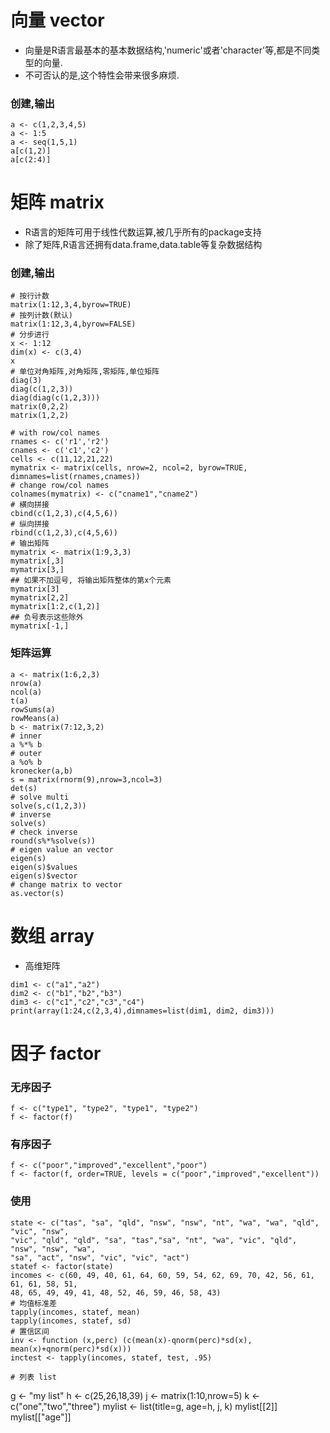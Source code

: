 # 向量 vector
- 向量是R语言最基本的基本数据结构,'numeric'或者'character'等,都是不同类型的向量.
- 不可否认的是,这个特性会带来很多麻烦.

### 创建,输出
```
a <- c(1,2,3,4,5)
a <- 1:5
a <- seq(1,5,1)
a[c(1,2)]
a[c(2:4)]
```

# 矩阵 matrix
- R语言的矩阵可用于线性代数运算,被几乎所有的package支持
- 除了矩阵,R语言还拥有data.frame,data.table等复杂数据结构

### 创建,输出
```
# 按行计数
matrix(1:12,3,4,byrow=TRUE)
# 按列计数(默认)
matrix(1:12,3,4,byrow=FALSE)
# 分步进行
x <- 1:12
dim(x) <- c(3,4)
x
# 单位对角矩阵,对角矩阵,零矩阵,单位矩阵
diag(3)
diag(c(1,2,3))
diag(diag(c(1,2,3)))
matrix(0,2,2)
matrix(1,2,2)

# with row/col names
rnames <- c('r1','r2')
cnames <- c('c1','c2')
cells <- c(11,12,21,22)
mymatrix <- matrix(cells, nrow=2, ncol=2, byrow=TRUE, dimnames=list(rnames,cnames))
# change row/col names
colnames(mymatrix) <- c("cname1","cname2")
# 横向拼接
cbind(c(1,2,3),c(4,5,6))
# 纵向拼接
rbind(c(1,2,3),c(4,5,6))
# 输出矩阵
mymatrix <- matrix(1:9,3,3)
mymatrix[,3]
mymatrix[3,]
## 如果不加逗号, 将输出矩阵整体的第x个元素
mymatrix[3]
mymatrix[2,2]
mymatrix[1:2,c(1,2)]
## 负号表示这些除外
mymatrix[-1,]
```

### 矩阵运算
```
a <- matrix(1:6,2,3)
nrow(a)
ncol(a)
t(a)
rowSums(a)
rowMeans(a)
b <- matrix(7:12,3,2)
# inner
a %*% b
# outer
a %o% b
kronecker(a,b)
s = matrix(rnorm(9),nrow=3,ncol=3)
det(s)
# solve multi
solve(s,c(1,2,3))
# inverse
solve(s)
# check inverse
round(s%*%solve(s))
# eigen value an vector
eigen(s)
eigen(s)$values
eigen(s)$vector
# change matrix to vector
as.vector(s)
```

# 数组 array
- 高维矩阵
```
dim1 <- c("a1","a2")
dim2 <- c("b1","b2","b3")
dim3 <- c("c1","c2","c3","c4")
print(array(1:24,c(2,3,4),dimnames=list(dim1, dim2, dim3)))
```
# 因子 factor

### 无序因子
```
f <- c("type1", "type2", "type1", "type2")
f <- factor(f)
```

### 有序因子
```
f <- c("poor","improved","excellent","poor")
f <- factor(f, order=TRUE, levels = c("poor","improved","excellent"))
```

### 使用
```
state <- c("tas", "sa", "qld", "nsw", "nsw", "nt", "wa", "wa", "qld", "vic", "nsw", 
"vic", "qld", "qld", "sa", "tas","sa", "nt", "wa", "vic", "qld", "nsw", "nsw", "wa",
"sa", "act", "nsw", "vic", "vic", "act")
statef <- factor(state)
incomes <- c(60, 49, 40, 61, 64, 60, 59, 54, 62, 69, 70, 42, 56, 61, 61, 61, 58, 51, 
48, 65, 49, 49, 41, 48, 52, 46, 59, 46, 58, 43)
# 均值标准差
tapply(incomes, statef, mean)
tapply(incomes, statef, sd)
# 置信区间
inv <- function (x,perc) (c(mean(x)-qnorm(perc)*sd(x), mean(x)+qnorm(perc)*sd(x)))
inctest <- tapply(incomes, statef, test, .95)

# 列表 list
```
g <- "my list"
h <- c(25,26,18,39)
j <- matrix(1:10,nrow=5)
k <- c("one","two","three")
mylist <- list(title=g, age=h, j, k)
mylist[[2]]
mylist[["age"]]
```
